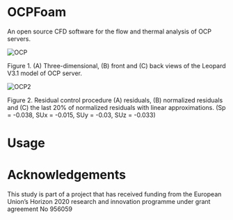 # OCPFoam
An open source CFD software for the flow and thermal analysis of OCP servers. 

![OCP](https://user-images.githubusercontent.com/89465885/164973779-05e188ba-f645-4e2c-a579-e36468c17234.jpg)



Figure 1. (A) Three-dimensional, (B) front and (C) back views of the Leopard V3.1 model of OCP server.  

![OCP2](https://user-images.githubusercontent.com/89465885/164973808-08815c7c-c071-48c6-bfb6-f27ca39dc4e1.jpg)

Figure 2. Residual control procedure (A) residuals, (B) normalized residuals and (C) the last 20% of normalized residuals with linear approximations. (Sp = -0.038, SUx = -0.015, SUy = -0.03, SUz = -0.033)

# Usage

# Acknowledgements
This study is part of a project that has received funding from the European Union’s Horizon 2020 research and innovation programme under grant agreement No 956059



